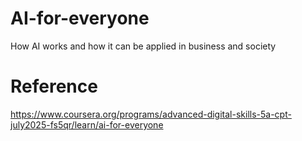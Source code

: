 # AI-for-everyone
How AI works and how it can be applied in business and society
# Reference
https://www.coursera.org/programs/advanced-digital-skills-5a-cpt-july2025-fs5qr/learn/ai-for-everyone
